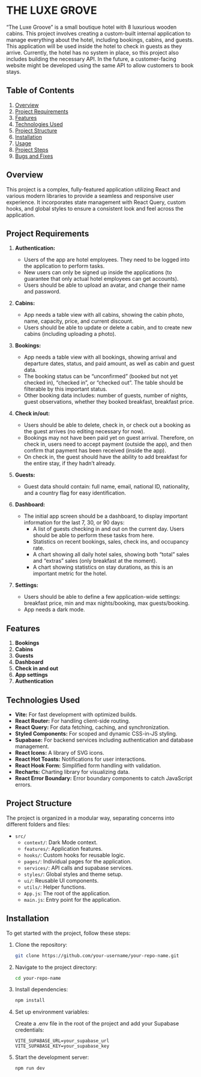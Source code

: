 # THE LUXE GROVE

“The Luxe Groove” is a small boutique hotel with 8 luxurious wooden cabins. This project involves creating a custom-built internal application to manage everything about the hotel, including bookings, cabins, and guests. This application will be used inside the hotel to check in guests as they arrive. Currently, the hotel has no system in place, so this project also includes building the necessary API. In the future, a customer-facing website might be developed using the same API to allow customers to book stays.

## Table of Contents

1. [Overview](#overview)
1. [Project Requirements](#project-requirements)
1. [Features](#features)
1. [Technologies Used](#technologies-used)
1. [Project Structure](#project-structure)
1. [Installation](#installation)
1. [Usage](#usage)
1. [Project Steps](#project-steps)
1. [Bugs and Fixes](#bugs-and-fixes)

## Overview

This project is a complex, fully-featured application utilizing React and various modern libraries to provide a seamless and responsive user experience. It incorporates state management with React Query, custom hooks, and global styles to ensure a consistent look and feel across the application.

## Project Requirements

1. **Authentication:**

   - Users of the app are hotel employees. They need to be logged into the application to perform tasks.
   - New users can only be signed up inside the applications (to guarantee that only actual hotel employees can get accounts).
   - Users should be able to upload an avatar, and change their name and password.

2. **Cabins:**
   - App needs a table view with all cabins, showing the cabin photo, name, capacity, price, and current discount.
   - Users should be able to update or delete a cabin, and to create new cabins (including uploading a photo).
3. **Bookings:**

   - App needs a table view with all bookings, showing arrival and departure dates, status, and paid amount, as well as cabin and guest data.
   - The booking status can be “unconfirmed” (booked but not yet checked in), “checked in”, or “checked out”. The table should be filterable by this important status.
   - Other booking data includes: number of guests, number of nights, guest observations, whether they booked breakfast, breakfast price.

4. **Check in/out:**
   - Users should be able to delete, check in, or check out a booking as the guest arrives (no editing necessary for now).
   - Bookings may not have been paid yet on guest arrival. Therefore, on check in, users need to accept payment (outside the app), and
     then confirm that payment has been received (inside the app).
   - On check in, the guest should have the ability to add breakfast for the entire stay, if they hadn’t already.
5. **Guests:**
   - Guest data should contain: full name, email, national ID, nationality, and a country flag for easy identification.
6. **Dashboard:**
   - The initial app screen should be a dashboard, to display important information for the last 7, 30, or 90 days:
     - A list of guests checking in and out on the current day. Users should be able to perform these tasks from here.
     - Statistics on recent bookings, sales, check ins, and occupancy rate.
     - A chart showing all daily hotel sales, showing both “total” sales and “extras” sales (only breakfast at the moment).
     - A chart showing statistics on stay durations, as this is an important metric for the hotel.
7. **Settings:**
   - Users should be able to define a few application-wide settings: breakfast price, min and max nights/booking, max guests/booking.
   - App needs a dark mode.

## Features

1. **Bookings**
2. **Cabins**
3. **Guests**
4. **Dashboard**
5. **Check in and out**
6. **App settings**
7. **Authentication**

## Technologies Used

- **Vite:** For fast development with optimized builds.
- **React Router:** For handling client-side routing.
- **React Query:** For data fetching, caching, and synchronization.
- **Styled Components:** For scoped and dynamic CSS-in-JS styling.
- **Supabase:** For backend services including authentication and database management.
- **React Icons:** A library of SVG icons.
- **React Hot Toasts:** Notifications for user interactions.
- **React Hook Form:** Simplified form handling with validation.
- **Recharts:** Charting library for visualizing data.
- **React Error Boundary:** Error boundary components to catch JavaScript errors.

## Project Structure

The project is organized in a modular way, separating concerns into different folders and files:

- `src/`
  - `context/`: Dark Mode context.
  - `features/`: Application features.
  - `hooks/`: Custom hooks for reusable logic.
  - `pages/`: Individual pages for the application.
  - `services/`: API calls and supabase services.
  - `styles/`: Global styles and theme setup.
  - `ui/`: Reusable UI components.
  - `utils/`: Helper functions.
  - `App.js`: The root of the application.
  - `main.js`: Entry point for the application.

## Installation

To get started with the project, follow these steps:

1. Clone the repository:

   ```bash
   git clone https://github.com/your-username/your-repo-name.git
   ```

2. Navigate to the project directory:

   ```bash
   cd your-repo-name
   ```

3. Install dependencies:

   ```bash
   npm install
   ```

4. Set up environment variables:

   Create a .env file in the root of the project and add your Supabase credentials:

   ```env
   VITE_SUPABASE_URL=your_supabase_url
   VITE_SUPABASE_KEY=your_supabase_key
   ```

5. Start the development server:

   ```
   npm run dev
   ```
